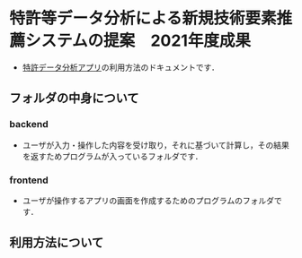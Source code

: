 # 特許等データ分析による新規技術要素推薦システムの提案　2021年度成果
- [特許データ分析アプリ](https://bearvallay.herokuapp.com/)の利用方法のドキュメントです．

## フォルダの中身について
### backend
- ユーザが入力・操作した内容を受け取り，それに基づいて計算し，その結果を返すためプログラムが入っているフォルダです．

### frontend
- ユーザが操作するアプリの画面を作成するためのプログラムのフォルダです．

## 利用方法について



